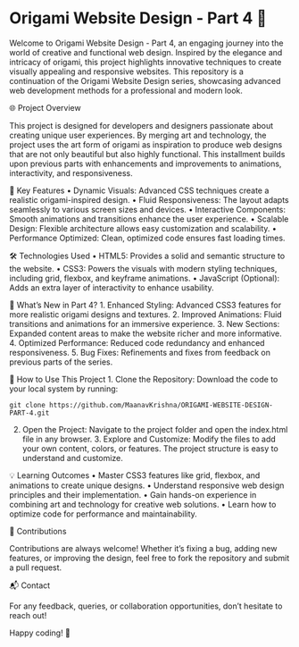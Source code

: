 # Origami Website Design - Part 4 🌟

Welcome to Origami Website Design - Part 4, an engaging journey into the world of creative and functional web design. Inspired by the elegance and intricacy of origami, this project highlights innovative techniques to create visually appealing and responsive websites. This repository is a continuation of the Origami Website Design series, showcasing advanced web development methods for a professional and modern look.

🌐 Project Overview

This project is designed for developers and designers passionate about creating unique user experiences. By merging art and technology, the project uses the art form of origami as inspiration to produce web designs that are not only beautiful but also highly functional. This installment builds upon previous parts with enhancements and improvements to animations, interactivity, and responsiveness.

🚀 Key Features
	•	Dynamic Visuals: Advanced CSS techniques create a realistic origami-inspired design.
	•	Fluid Responsiveness: The layout adapts seamlessly to various screen sizes and devices.
	•	Interactive Components: Smooth animations and transitions enhance the user experience.
	•	Scalable Design: Flexible architecture allows easy customization and scalability.
	•	Performance Optimized: Clean, optimized code ensures fast loading times.

🛠️ Technologies Used
	•	HTML5: Provides a solid and semantic structure to the website.
	•	CSS3: Powers the visuals with modern styling techniques, including grid, flexbox, and keyframe animations.
	•	JavaScript (Optional): Adds an extra layer of interactivity to enhance usability.

📖 What’s New in Part 4?
	1.	Enhanced Styling: Advanced CSS3 features for more realistic origami designs and textures.
	2.	Improved Animations: Fluid transitions and animations for an immersive experience.
	3.	New Sections: Expanded content areas to make the website richer and more informative.
	4.	Optimized Performance: Reduced code redundancy and enhanced responsiveness.
	5.	Bug Fixes: Refinements and fixes from feedback on previous parts of the series.

🧩 How to Use This Project
	1.	Clone the Repository:
Download the code to your local system by running:

    git clone https://github.com/MaanavKrishna/ORIGAMI-WEBSITE-DESIGN-PART-4.git  

2.	Open the Project:
Navigate to the project folder and open the index.html file in any browser.
	3.	Explore and Customize:
Modify the files to add your own content, colors, or features. The project structure is easy to understand and customize.

💡 Learning Outcomes
	•	Master CSS3 features like grid, flexbox, and animations to create unique designs.
	•	Understand responsive web design principles and their implementation.
	•	Gain hands-on experience in combining art and technology for creative web solutions.
	•	Learn how to optimize code for performance and maintainability.

🤝 Contributions

Contributions are always welcome! Whether it’s fixing a bug, adding new features, or improving the design, feel free to fork the repository and submit a pull request.

📬 Contact

For any feedback, queries, or collaboration opportunities, don’t hesitate to reach out!

Happy coding! 🎉
